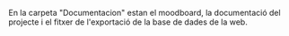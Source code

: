 En la carpeta "Documentacion" estan el moodboard, la documentació del projecte i el fitxer de l'exportació de la base de dades de la web.
